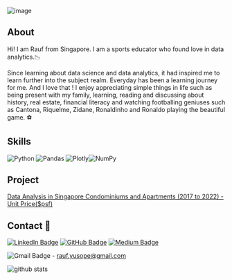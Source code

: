 ![image](https://user-images.githubusercontent.com/96287600/156496395-064c497e-be5d-404d-aaf8-04f0a295df27.png)

## About 
Hi! I am Rauf from Singapore. I am a sports educator who found love in data analytics.📉 

Since learning about data science and data analytics, it had inspired me to learn further into the subject realm. Everyday has been a learning journey for me. And I love that ! 
I enjoy appreciating simple things in life such as being present with my family,  learning, reading and discussing about history, real estate, financial literacy and watching footballing geniuses such as Cantona, Riquelme, Zidane, Ronaldinho and Ronaldo playing the beautiful game. ⚽

## Skills

![Python](https://img.shields.io/badge/python-3670A0?style=for-the-badge&logo=python&logoColor=ffdd54) ![Pandas](https://img.shields.io/badge/pandas-%23150458.svg?style=for-the-badge&logo=pandas&logoColor=white) ![Plotly](https://img.shields.io/badge/Plotly-%233F4F75.svg?style=for-the-badge&logo=plotly&logoColor=white)![NumPy](https://img.shields.io/badge/numpy-%23013243.svg?style=for-the-badge&logo=numpy&logoColor=white)

## Project

[Data Analysis in Singapore Condominiums and Apartments (2017 to 2022) - Unit Price($psf)](https://github.com/abdrauf26/abdul_rauf_repo)

## Contact 📧 

[![LinkedIn Badge](https://img.shields.io/badge/LinkedIn-0A66C2?logo=linkedin&logoColor=fff&style=flat)](https://www.linkedin.com/in/abdrauf26/)  [![GitHub Badge](https://img.shields.io/badge/GitHub-181717?logo=github&logoColor=fff&style=flat)](https://github.com/abdrauf26) [![Medium Badge](https://img.shields.io/badge/Medium-000?logo=medium&logoColor=fff&style=flat)](https://medium.com/@rauf.yusope)

![Gmail Badge](https://img.shields.io/badge/Gmail-EA4335?logo=gmail&logoColor=fff&style=flat) - rauf.yusope@gmail.com


![github stats](https://github-readme-stats.vercel.app/api?username=abdrauf26&show_icons=true&theme=prussian)

<!---
abdrauf26/abdrauf26 is a ✨ special ✨ repository because its `README.md` (this file) appears on your GitHub profile.
You can click the Preview link to take a look at your changes.
--->
